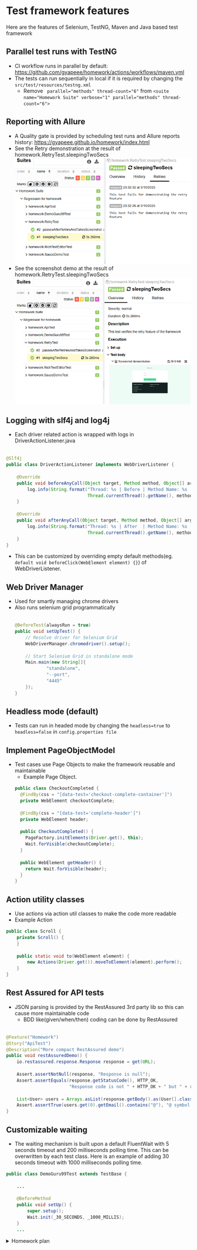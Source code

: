# Test framework features

Here are the features of Selenium, TestNG, Maven and Java based test framework

## Parallel test runs with TestNG

- CI workflow runs in parallel by default: https://github.com/gyapeee/homework/actions/workflows/maven.yml
- The tests can run sequentially in local if it is required by changing the ```src/test/resources/testng.xml```
    - Remove ``` parallel="methods" thread-count="6"``` from
      ```<suite name="Homework Suite" verbose="1" parallel="methods" thread-count="6">```

## Reporting with Allure

- A Quality gate is provided by scheduling test runs and Allure reports
  history:  https://gyapeee.github.io/homework/index.html
- See the Retry demonstration at the result of homework.RetryTest.sleepingTwoSecs
  ![Retry.PNG](img/Retry.PNG)
- See the screenshot demo at the result of homework.RetryTest.sleepingTwoSecs
  ![Screenshot.PNG](img/Screenshot.PNG)

## Logging with slf4j and log4j

- Each driver related action is wrapped with logs in DriverActionListener.java

```java

@Slf4j
public class DriverActionListener implements WebDriverListener {

    @Override
    public void beforeAnyCall(Object target, Method method, Object[] args) {
        log.info(String.format("Thread: %s | Before | Method Name: %s | Method Args: %s",
                               Thread.currentThread().getName(), method.getName(), Arrays.toString(args)));
    }

    @Override
    public void afterAnyCall(Object target, Method method, Object[] args, Object result) {
        log.info(String.format("Thread: %s | After  | Method Name: %s | Method Args: %s",
                               Thread.currentThread().getName(), method.getName(), Arrays.toString(args)));
    }
}
```

- This can be customized by overriding empty default methods(eg. ```default void beforeClick(WebElement element) {}```)
  of WebDriverListener.

## Web Driver Manager

- Used for smartly managing chrome drivers
- Also runs selenium grid programmatically
  ```java 
  
  @BeforeTest(alwaysRun = true)
  public void setUpTest() {
      // Resolve driver for Selenium Grid
      WebDriverManager.chromedriver().setup();
  
      // Start Selenium Grid in standalone mode
      Main.main(new String[]{
              "standalone",
              "--port",
              "4445"
      });
  }
  ```

## Headless mode (default)

- Tests can run in headed mode by changing the ```headless=true``` to ```headless=false``` in
  ```config.properties file```

## Implement PageObjectModel

- Test cases use Page Objects to make the framework reusable and maintainable
    - Example Page Object.
    ```java 
    public class CheckoutCompleted {
      @FindBy(css = "[data-test='checkout-complete-container']")
      private WebElement checkoutComplete;
    
      @FindBy(css = "[data-test='complete-header']")
      private WebElement header;
    
      public CheckoutCompleted() {
        PageFactory.initElements(Driver.get(), this);
        Wait.forVisible(checkoutComplete);
      }
    
      public WebElement getHeader() {
        return Wait.forVisible(header);
      }
    }
    ```

## Action utility classes

- Use actions via action util classes to make the code more readable
- Example Action

```java
public class Scroll {
    private Scroll() {
    }

    public static void to(WebElement element) {
        new Actions(Driver.get()).moveToElement(element).perform();
    }
}
```

## Rest Assured for API tests

- JSON parsing is provided by the RestAssured 3rd party lib so this can cause more maintainable code
    - BDD like(given/when/then) coding can be done by RestAssured

```java

@Feature("Homework")
@Story("ApiTest")
@Description("More compact RestAssured demo")
public void restAssuredDemo() {
    io.restassured.response.Response response = get(URL);

    Assert.assertNotNull(response, "Response is null");
    Assert.assertEquals(response.getStatusCode(), HTTP_OK,
                        "Response code is not " + HTTP_OK + " but " + response.getStatusCode());

    List<User> users = Arrays.asList(response.getBody().as(User[].class));
    Assert.assertTrue(users.get(0).getEmail().contains("@"), "@ symbol is missing from the first user's email ");
}
```

## Customizable waiting

- The waiting mechanism is built upon a default FluentWait with 5 seconds timeout and 200 milliseconds polling time.
  This can be overwritten by each test class. Here is an example of adding 30 seconds timeout with 1000 milliseconds
  polling time.

```java
public class DemoGuru99Test extends TestBase {

    ...

    @BeforeMethod
    public void setUp() {
        super.setup();
        Wait.init(_30_SECONDS, _1000_MILLIS);
    }
    ...
```

<details>
  <summary>Homework plan</summary>

- Breaking the task down into steps can be seen below

#### Prepare project

- ~~Create github repo~~
    - ~~Create maven project~~
    - ~~Add dependencies~~
        - ~~Additional dependencies like WDM(optional)~~
    - ~~Basic tests~~
        - ~~UI~~
        - ~~API~~
        - ~~Sequential run~~
    - ~~Reporting~~
        - ~~Logging~~

#### Test implementation

- ~~Test 1~~
    - ~~Test 2~~
    - ~~Test 3~~
    - ~~Test 4~~
    - ~~Test 5 - REST api~~

#### Extra improvements

- ~~Use PageObjects~~
    - ~~Retry tests~~
    - ~~Parallel run~~
        - ~~Verify both sequential and parallel run~~
    - ~~GitHub actions~~
        - ~~build~~
        - ~~CI~~
    - ~~Find advanced waiting mechanism~~
        - ~~Each test class can set up a fluent wait for Wait actions~~
    - ~~Write a basic driver handler~~
    - ~~Use Rest Assured~~
    - ~~Allure reports~~
    - Refactoring

#### Questions

- is it ok filling any data as Checkout Info(firstName, lastNem, ZipCode) during checkout process?
    - Is it ok adding standard_user to credentials.properties?
    - What is the precise meaning of the next sentence in test 4?
      "Find the Email Submission text. Fill out the field below it and click the Submit button.". Should I use relative
      locators?

#### Dev Notes

- The **_Test_X** postfix in test method's name is only for the easier identification of the test case regarding the
  documentation
  (description of homework)

</details>
